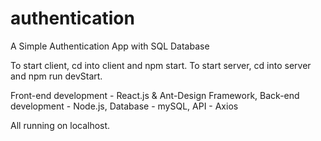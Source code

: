 # authentication
A Simple Authentication App with SQL Database

To start client, cd into client and npm start.
To start server, cd into server and npm run devStart.

Front-end development - React.js & Ant-Design Framework,
Back-end development - Node.js,
Database - mySQL, 
API - Axios

All running on localhost.
